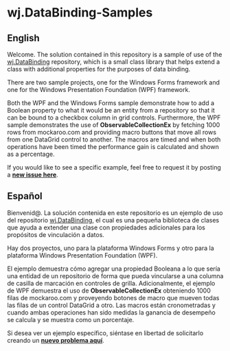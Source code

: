# wj.DataBinding-Samples

## English

Welcome.  The solution contained in this repository is a sample of use of the [wj.DataBinding](https://github.com/webJose/wj.DataBinding) repository, which is a small class library that helps extend a class with additional properties for the purposes of data binding.

There are two sample projects, one for the Windows Forms framework and one for the Windows Presentation Foundation (WPF) framework.

Both the WPF and the Windows Forms sample demonstrate how to add a Boolean property to what it would be an entity from a repository so that it can be bound to a checkbox column in grid controls.  Furthermore, the WPF sample demonstrates the use of **ObservableCollectionEx** by fetching 1000 rows from mockaroo.com and providing macro buttons that move all rows from one DataGrid control to another.  The macros are timed and when both operations have been timed the performance gain is calculated and shown as a percentage.

If you would like to see a specific example, feel free to request it by posting a **[new issue here](https://github.com/webJose/wj.DataBinding-Samples/issues)**.

## Español

Bienvenid@.  La solución contenida en este repositorio es un ejemplo de uso del repositorio [wj.DataBinding](https://github.com/webJose/wj.DataBinding), el cual es una pequeña biblioteca de clases que ayuda a extender una clase con propiedades adicionales para los propósitos de vinculación a datos.

Hay dos proyectos, uno para la plataforma Windows Forms y otro para la plataforma Windows Presentation Foundation (WPF).

El ejemplo demuestra cómo agregar una propiedad Booleana a lo que sería una entidad de un repositorio de forma que pueda vincularse a una columna de casilla de marcación en controles de grilla.  Adicionalmente, el ejemplo de WPF demuestra el uso de **ObservableCollectionEx** obteniendo 1000 filas de mockaroo.com y proveyendo botones de macro que mueven todas las filas de un control DataGrid a otro.  Las macros están cronometradas y cuando ambas operaciones han sido medidas la ganancia de desempeño se calcula y se muestra como un porcentaje.

Si desea ver un ejemplo específico, siéntase en libertad de solicitarlo creando un **[nuevo problema aquí](https://github.com/webJose/wj.DataBinding-Samples/issues)**.
